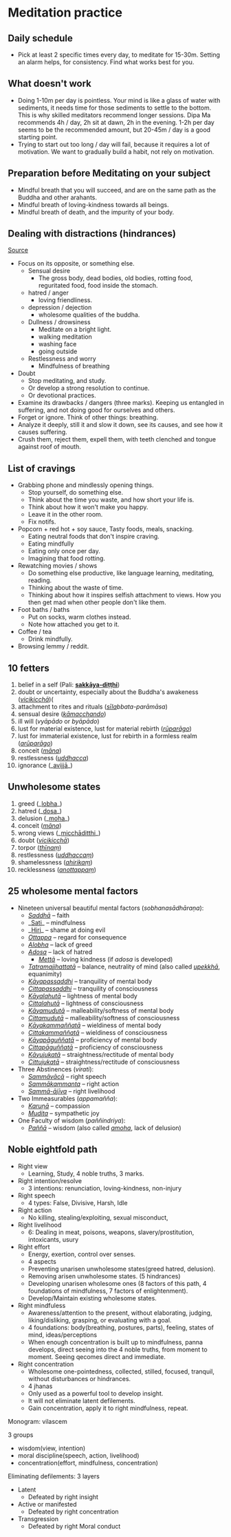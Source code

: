 # Meditation practice

## Daily schedule

- Pick at least 2 specific times every day, to meditate for 15-30m. Setting an alarm helps, for consistency. Find what works best for you.

## What doesn't work

- Doing 1-10m per day is pointless. Your mind is like a glass of water with sediments, it needs time for those sediments to settle to the bottom. This is why skilled meditators recommend longer sessions. Dipa Ma recommends 4h / day, 2h sit at dawn, 2h in the evening. 1-2h per day seems to be the recommended amount, but 20-45m / day is a good starting point.
- Trying to start out too long / day will fail, because it requires a lot of motivation. We want to gradually build a habit, not rely on motivation.

## Preparation before Meditating on your subject

- Mindful breath that you will succeed, and are on the same path as the Buddha and other arahants.
- Mindful breath of loving-kindness towards all beings.
- Mindful breath of death, and the impurity of your body.

## Dealing with distractions (hindrances)

[Source](https://suttacentral.net/mn20/en/sujato?lang=en&layout=plain&reference=none&notes=asterisk&highlight=false&script=latin)

- Focus on its opposite, or something else.
  - Sensual desire
    - The gross body, dead bodies, old bodies, rotting food, reguritated food, food inside the stomach.
  - hatred / anger
    - loving friendliness.
  - depression / dejection
    - wholesome qualities of the buddha.
  - Dullness / drowsiness
    - Meditate on a bright light.
    - walking meditation
    - washing face
    - going outside
  - Restlessness and worry
    - Mindfulness of breathing
- Doubt
  - Stop meditating, and study.
  - Or develop a strong resolution to continue.
  - Or devotional practices.
- Examine its drawbacks / dangers (three marks). Keeping us entangled in suffering, and not doing good for ourselves and others.
- Forget or ignore. Think of other things: breathing.
- Analyze it deeply, still it and slow it down, see its causes, and see how it causes suffering.
- Crush them, reject them, expell them, with teeth clenched and tongue against roof of mouth.

## List of cravings

- Grabbing phone and mindlessly opening things.
  - Stop yourself, do something else.
  - Think about the time you waste, and how short your life is.
  - Think about how it won't make you happy.
  - Leave it in the other room.
  - Fix notifs.
- Popcorn + red hot + soy sauce, Tasty foods, meals, snacking.
  - Eating neutral foods that don't inspire craving.
  - Eating mindfully
  - Eating only once per day.
  - Imagining that food rotting.
- Rewatching movies / shows
  - Do something else productive, like language learning, meditating, reading.
  - Thinking about the waste of time.
  - Thinking about how it inspires selfish attachment to views. How you then get mad when other people don't like them.
- Foot baths / baths
  - Put on socks, warm clothes instead.
  - Note how attached you get to it.
- Coffee / tea
  - Drink mindfully.
- Browsing lemmy / reddit.

## 10 fetters

1. belief in a self (Pali: **[sakkāya-diṭṭhi](https://en.m.wikipedia.org/wiki/Sakkaya-ditthi "Sakkaya-ditthi")**)
2. doubt or uncertainty, especially about the Buddha's awakeness (_[vicikicchā](https://en.m.wikipedia.org/wiki/Vicikicch%C4%81 "Vicikicchā")_)(
3. attachment to rites and rituals (_[sīla](https://en.m.wikipedia.org/wiki/Buddhist_ethics "Buddhist ethics")bbata-parāmāsa_)
4. sensual desire (_[kāmacchando](https://en.m.wikipedia.org/wiki/Five_hindrances "Five hindrances")_)
5. ill will (*vyāpādo* or *byāpādo*)
6. lust for material existence, lust for material rebirth (_[rūparāgo](https://en.m.wikipedia.org/wiki/Buddhist_cosmology#Spatial_cosmology "Buddhist cosmology")_)
7. lust for immaterial existence, lust for rebirth in a formless realm (_[arūparāgo](https://en.m.wikipedia.org/wiki/Buddhist_cosmology#Spatial_cosmology "Buddhist cosmology")_)
8. conceit (_[māna](https://en.m.wikipedia.org/wiki/M%C4%81na "Māna")_)
9. restlessness (_[uddhacca](https://en.m.wikipedia.org/wiki/Uddhacca "Uddhacca")_)
10. ignorance (_[avijjā](https://en.m.wikipedia.org/wiki/Avidy%C4%81_\(Buddhism\) "Avidyā (Buddhism)")\_)

## Unwholesome states

1. greed (_[lobha](https://en.m.wikipedia.org/wiki/Raga_\(Buddhism\) "Raga (Buddhism)")\_)
2. hatred (_[dosa](https://en.m.wikipedia.org/wiki/Dvesha_\(Buddhism\) "Dvesha (Buddhism)")\_)
3. delusion (_[moha](https://en.m.wikipedia.org/wiki/Moha_\(Buddhism\) "Moha (Buddhism)")\_)
4. conceit (_[māna](https://en.m.wikipedia.org/wiki/M%C4%81na "Māna")_)
5. wrong views (_[micchāditthi](https://en.m.wikipedia.org/wiki/View_\(Buddhism\) "View (Buddhism)")\_)
6. doubt (_[vicikicchā](https://en.m.wikipedia.org/wiki/Vicikicch%C4%81 "Vicikicchā")_)
7. torpor (*[thīna*ṃ*](https://en.m.wikipedia.org/wiki/Th%C4%ABna "Thīna")*)
8. restlessness (*[uddhacca*ṃ*](https://en.m.wikipedia.org/wiki/Uddhacca "Uddhacca")*)
9. shamelessness (*[ahirika*ṃ*](https://en.m.wikipedia.org/wiki/%C4%80hr%C4%ABkya "Āhrīkya")*)
10. recklessness (*[anottappa*ṃ*](https://en.m.wikipedia.org/wiki/Anottappa "Anottappa")*)

## 25 wholesome mental factors

- Nineteen universal beautiful mental factors (_sobhanasādhāraṇa_):
  - *[Saddhā](https://en.m.wikipedia.org/wiki/Saddh%C4%81 "Saddhā")* – faith
  - _[Sati](https://en.m.wikipedia.org/wiki/Mindfulness_\(Buddhism\) "Mindfulness (Buddhism)")\_ – mindfulness
  - _[Hiri](https://en.m.wikipedia.org/wiki/Hiri_\(Buddhism\) "Hiri (Buddhism)")\_ – shame at doing evil
  - *[Ottappa](https://en.m.wikipedia.org/wiki/Ottappa "Ottappa")* – regard for consequence
  - *[Alobha](https://en.m.wikipedia.org/wiki/Alobha "Alobha")* – lack of greed
  - *[Adosa](https://en.m.wikipedia.org/wiki/Adosa "Adosa")* – lack of hatred
    - *[Mettā](https://en.m.wikipedia.org/wiki/Maitr%C4%AB "Maitrī")* – loving kindness (if *adosa* is developed)
  - *[Tatramajjhattatā](https://en.m.wikipedia.org/wiki/Tatramajjhattat%C4%81 "Tatramajjhattatā")* – balance, neutrality of mind (also called *[upekkhā](https://en.m.wikipedia.org/wiki/Upek%E1%B9%A3%C4%81 "Upekṣā")*, equanimity)
  - *[Kāyapassaddhi](https://en.m.wikipedia.org/wiki/Passaddhi "Passaddhi")* – tranquility of mental body
  - *[Cittapassaddhi](https://en.m.wikipedia.org/wiki/Passaddhi "Passaddhi")* – tranquility of consciousness
  - *[Kāyalahutā](https://en.m.wikipedia.org/wiki/Lahut%C4%81 "Lahutā")* – lightness of mental body
  - *[Cittalahutā](https://en.m.wikipedia.org/wiki/Lahut%C4%81 "Lahutā")* – lightness of consciousness
  - *[Kāyamudutā](https://en.m.wikipedia.org/wiki/Mudut%C4%81 "Mudutā")* – malleability/softness of mental body
  - *[Cittamudutā](https://en.m.wikipedia.org/wiki/Mudut%C4%81 "Mudutā")* – malleability/softness of consciousness
  - *[Kāyakammaññatā](https://en.m.wikipedia.org/wiki/Kamma%C3%B1%C3%B1at%C4%81 "Kammaññatā")* – wieldiness of mental body
  - *[Cittakammaññatā](https://en.m.wikipedia.org/wiki/Kamma%C3%B1%C3%B1at%C4%81 "Kammaññatā")* – wieldiness of consciousness
  - *[Kāyapāguññatā](https://en.m.wikipedia.org/wiki/P%C4%81gu%C3%B1%C3%B1at%C4%81 "Pāguññatā")* – proficiency of mental body
  - *[Cittapāguññatā](https://en.m.wikipedia.org/wiki/P%C4%81gu%C3%B1%C3%B1at%C4%81 "Pāguññatā")* – proficiency of consciousness
  - *[Kāyujukatā](https://en.m.wikipedia.org/wiki/Ujukat%C4%81 "Ujukatā")* – straightness/rectitude of mental body
  - *[Cittujukatā](https://en.m.wikipedia.org/wiki/Ujukat%C4%81 "Ujukatā")* – straightness/rectitude of consciousness
- Three Abstinences (_virati_):
  - *[Sammāvācā](https://en.m.wikipedia.org/wiki/Right_speech "Right speech")* – right speech
  - *[Sammākammanta](https://en.m.wikipedia.org/wiki/Noble_Eightfold_Path#Right_action "Noble Eightfold Path")* – right action
  - *[Sammā-ājīva](https://en.m.wikipedia.org/wiki/Right_livelihood "Right livelihood")* – right livelihood
- Two Immeasurables (_appamañña_):
  - *[Karuṇā](https://en.m.wikipedia.org/wiki/Karu%E1%B9%87%C4%81 "Karuṇā")* – compassion
  - *[Mudita](https://en.m.wikipedia.org/wiki/Mudita "Mudita")* – sympathetic joy
- One Faculty of wisdom (_paññindriya_):
  - *[Paññā](https://en.m.wikipedia.org/wiki/Pa%C3%B1%C3%B1%C4%81 "Paññā")* – wisdom (also called *[amoha](https://en.m.wikipedia.org/wiki/Amoha "Amoha")*, lack of delusion)

## Noble eightfold path

- Right view
  - Learning, Study, 4 noble truths, 3 marks.
- Right intention/resolve
  - 3 intentions: renunciation, loving-kindness, non-injury
- Right speech
  - 4 types: False, Divisive, Harsh, Idle
- Right action
  - No killing, stealing/exploiting, sexual misconduct,
- Right livelihood
  - 6: Dealing in meat, poisons, weapons, slavery/prostitution, intoxicants, usury
- Right effort
  - Energy, exertion, control over senses.
  - 4 aspects
  - Preventing unarisen unwholesome states(greed hatred, delusion).
  - Removing arisen unwholesome states. (5 hindrances)
  - Developing unarisen wholesome ones (8 factors of this path, 4 foundations of mindfulness, 7 factors of enlightenment).
  - Develop/Maintain existing wholesome states.
- Right mindfuless
  - Awareness/attention to the present, without elaborating, judging, liking/disliking, grasping, or evaluating with a goal.
  - 4 foundations: body(breathing, postures, parts), feeling, states of mind, ideas/perceptions
  - When enough concentration is built up to mindfulness, panna develops, direct seeing into the 4 noble truths, from moment to moment. Seeing qecomes direct and immediate.
- Right concentration
  - Wholesome one-pointedness, collected, stilled, focused, tranquil, without disturbances or hindrances.
  - 4 jhanas
  - Only used as a powerful tool to develop insight.
  - It will not eliminate latent defilements.
  - Gain concentration, apply it to right mindfulness, repeat.

Monogram: vilascem

3 groups

- wisdom(view, intention)
- moral discipline(speech, action, livelihood)
- concentration(effort, mindfulness, concentration)

Eliminating defilements: 3 layers

- Latent
  - Defeated by right insight
- Active or manifested
  - Defeated by right concentration
- Transgression
  - Defeated by right Moral conduct
